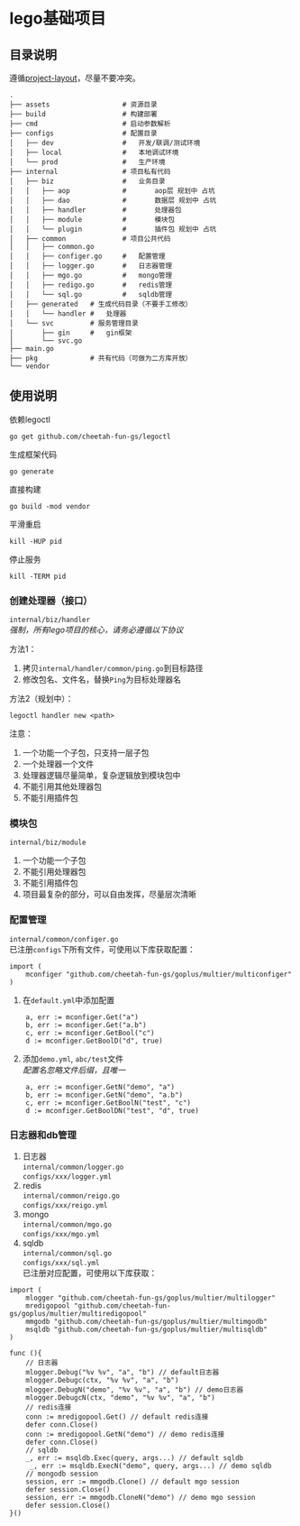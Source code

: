 # lego基础项目

## 目录说明
遵循[project-layout](https://github.com/golang-standards/project-layout)，尽量不要冲突。
```
.
├── assets                  # 资源目录
├── build                   # 构建部署
├── cmd                     # 启动参数解析
├── configs                 # 配置目录
│   ├── dev                 #   开发/联调/测试环境
│   ├── local               #   本地调试环境
│   └── prod                #   生产环境
├── internal                # 项目私有代码
│   ├── biz                 #   业务目录
│   │   ├── aop             #       aop层 规划中 占坑
│   │   ├── dao             #       数据层 规划中 占坑
│   │   ├── handler         #       处理器包
│   │   ├── module          #       模块包
│   │   └── plugin          #       插件包 规划中 占坑
│   ├── common              # 项目公共代码
│   │   ├── common.go       
│   │   ├── configer.go     #   配置管理
│   │   ├── logger.go       #   日志器管理
│   │   ├── mgo.go          #   mongo管理
│   │   ├── redigo.go       #   redis管理
│   │   └── sql.go          #   sqldb管理
│   ├── generated   # 生成代码目录（不要手工修改）
│   │   └── handler #   处理器
│   └── svc         # 服务管理目录
│       ├── gin     #   gin框架
│       └── svc.go
├── main.go
├── pkg             # 共有代码（可做为二方库开放）
└── vendor
```
## 使用说明
依赖legoctl
```
go get github.com/cheetah-fun-gs/legoctl
```
生成框架代码
```
go generate
```
直接构建
```
go build -mod vendor
```
平滑重启
```
kill -HUP pid
```
停止服务
```
kill -TERM pid
```
### 创建处理器（接口）
```internal/biz/handler```  
*强制，所有lego项目的核心，请务必遵循以下协议*  

方法1：
1. 拷贝```internal/handler/common/ping.go```到目标路径
2. 修改包名、文件名，替换```Ping```为目标处理器名  

方法2（规划中）：
```
legoctl handler new <path>
```

注意：
1. 一个功能一个子包，只支持一层子包
2. 一个处理器一个文件
3. 处理器逻辑尽量简单，复杂逻辑放到模块包中
4. 不能引用其他处理器包
5. 不能引用插件包

### 模块包
```internal/biz/module```
1. 一个功能一个子包
2. 不能引用处理器包
3. 不能引用插件包
4. 项目最复杂的部分，可以自由发挥，尽量层次清晰

### 配置管理
```internal/common/configer.go```  
已注册```configs```下所有文件，可使用以下库获取配置：
```golang
import (
	mconfiger "github.com/cheetah-fun-gs/goplus/multier/multiconfiger"
)
```
1. 在```default.yml```中添加配置
```golang
    a, err := mconfiger.Get("a")
    b, err := mconfiger.Get("a.b")
    c, err := mconfiger.GetBool("c")
    d := mconfiger.GetBoolD("d", true)
```
2. 添加```demo.yml```, ```abc/test```文件  
*配置名忽略文件后缀，且唯一*  
```golang
    a, err := mconfiger.GetN("demo", "a")
    b, err := mconfiger.GetN("demo", "a.b")
    c, err := mconfiger.GetBoolN("test", "c")
    d := mconfiger.GetBoolDN("test", "d", true)
```
### 日志器和db管理
1. 日志器  
```internal/common/logger.go```  
```configs/xxx/logger.yml```  
2. redis  
```internal/common/reigo.go```  
```configs/xxx/reigo.yml```  
3. mongo  
```internal/common/mgo.go```  
```configs/xxx/mgo.yml```  
4. sqldb  
```internal/common/sql.go```  
```configs/xxx/sql.yml```  
已注册对应配置，可使用以下库获取：
```golang
import (
	mlogger "github.com/cheetah-fun-gs/goplus/multier/multilogger"
    mredigopool "github.com/cheetah-fun-gs/goplus/multier/multiredigopool"
	mmgodb "github.com/cheetah-fun-gs/goplus/multier/multimgodb"
	msqldb "github.com/cheetah-fun-gs/goplus/multier/multisqldb"
)

func (){
    // 日志器
    mlogger.Debug("%v %v", "a", "b") // default日志器
    mlogger.Debugc(ctx, "%v %v", "a", "b")
    mlogger.DebugN("demo", "%v %v", "a", "b") // demo日志器
    mlogger.DebugcN(ctx, "demo", "%v %v", "a", "b")
    // redis连接
    conn := mredigopool.Get() // default redis连接
    defer conn.Close()
    conn := mredigopool.GetN("demo") // demo redis连接
    defer conn.Close()
    // sqldb
    _, err := msqldb.Exec(query, args...) // default sqldb
     _, err := msqldb.ExecN("demo", query, args...) // demo sqldb
    // mongodb session
    session, err := mmgodb.Clone() // default mgo session
    defer session.Close()
    session, err := mmgodb.CloneN("demo") // demo mgo session
    defer session.Close()
}()
```
